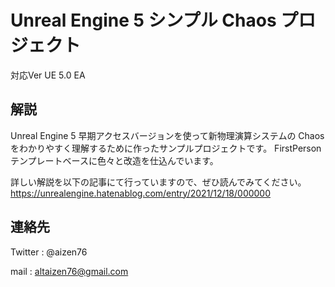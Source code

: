 Unreal Engine 5 シンプル Chaos プロジェクト
=======================================================
対応Ver UE 5.0 EA

解説
------
Unreal Engine 5 早期アクセスバージョンを使って新物理演算システムの
Chaosをわかりやすく理解するために作ったサンプルプロジェクトです。
FirstPersonテンプレートベースに色々と改造を仕込んでいます。

詳しい解説を以下の記事にて行っていますので、ぜひ読んでみてください。
https://unrealengine.hatenablog.com/entry/2021/12/18/000000


連絡先
------------------
Twitter : @aizen76

mail : altaizen76@gmail.com